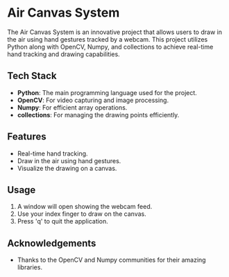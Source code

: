 # Air Canvas System

The Air Canvas System is an innovative project that allows users to draw in the air using hand gestures tracked by a webcam. This project utilizes Python along with OpenCV, Numpy, and collections to achieve real-time hand tracking and drawing capabilities.

## Tech Stack

- **Python**: The main programming language used for the project.
- **OpenCV**: For video capturing and image processing.
- **Numpy**: For efficient array operations.
- **collections**: For managing the drawing points efficiently.

## Features

- Real-time hand tracking.
- Draw in the air using hand gestures.
- Visualize the drawing on a canvas.

## Usage

1. A window will open showing the webcam feed.
2. Use your index finger to draw on the canvas.
3. Press 'q' to quit the application.

## Acknowledgements

- Thanks to the OpenCV and Numpy communities for their amazing libraries.
